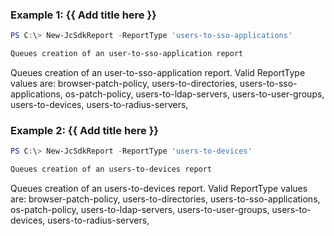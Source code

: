 ### Example 1: {{ Add title here }}

```powershell
PS C:\> New-JcSdkReport -ReportType 'users-to-sso-applications'

Queues creation of an user-to-sso-application report
```

Queues creation of an user-to-sso-application report. Valid ReportType values are: browser-patch-policy, users-to-directories, users-to-sso-applications, os-patch-policy, users-to-ldap-servers, users-to-user-groups, users-to-devices, users-to-radius-servers,

### Example 2: {{ Add title here }}

```powershell
PS C:\> New-JcSdkReport -ReportType 'users-to-devices'

Queues creation of an users-to-devices report
```

Queues creation of an users-to-devices report. Valid ReportType values are: browser-patch-policy, users-to-directories, users-to-sso-applications, os-patch-policy, users-to-ldap-servers, users-to-user-groups, users-to-devices, users-to-radius-servers,
